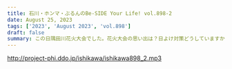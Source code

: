 ```yaml
---
title: 石川・ホンマ・ぶるんのBe-SIDE Your Life! vol.898-2
date: August 25, 2023
tags: ['2023', 'August 2023', 'vol.898']
draft: false
summary: この日隅田川花火大会でした。花火大会の思い出は？日よけ対策どうしていますか？
---
```


http://project-phi.ddo.jp/ishikawa/ishikawa898_2.mp3